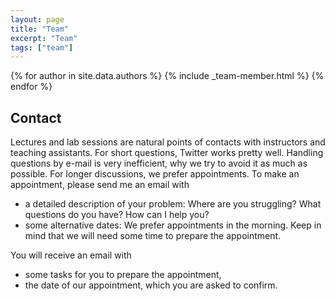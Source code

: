 ```yaml
---
layout: page
title: "Team"
excerpt: "Team"
tags: ["team"]
---
```


{% for author in site.data.authors %}
  {% include _team-member.html %}
{% endfor %}

## Contact

Lectures and lab sessions are natural points of contacts with instructors and teaching assistants. For short questions, Twitter works pretty well. Handling questions by e-mail is very inefficient, why we try to avoid it as much as possible. For longer discussions, we prefer appointments. To make an appointment, please send me an email with

* a detailed description of your problem: Where are you struggling? What questions do you have? How can I help you?
* some alternative dates: We prefer appointments in the morning. Keep in mind that we will need some time to prepare the appointment.

You will receive an email with

* some tasks for you to prepare the appointment,
* the date of our appointment, which you are asked to confirm.
